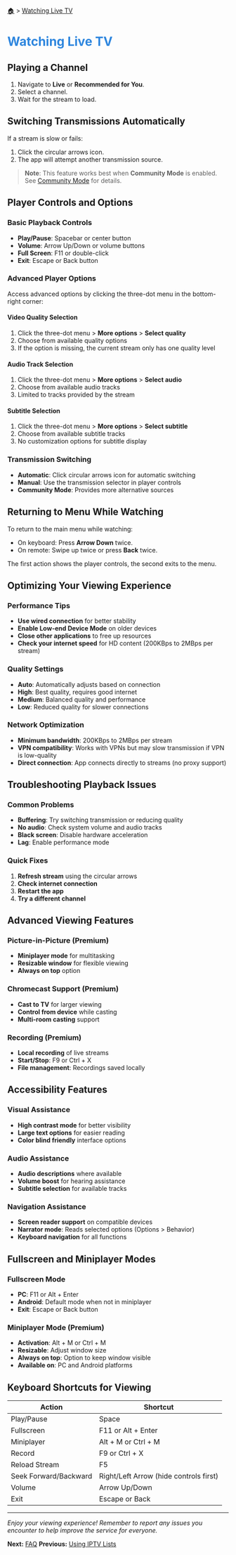 <!-- docs/watching-live-tv.md -->

[🏠](/README.md) > [Watching Live TV](watching-live-tv.md)

# <span style="color: #2e86de;">Watching Live TV</span>

## Playing a Channel

1. Navigate to **Live** or **Recommended for You**.
2. Select a channel.
3. Wait for the stream to load.

## Switching Transmissions Automatically

If a stream is slow or fails:

1. Click the circular arrows icon.
2. The app will attempt another transmission source.

> **Note**: This feature works best when **Community Mode** is enabled. See [Community Mode](community-mode.md) for details.

## Player Controls and Options

### Basic Playback Controls
- **Play/Pause**: Spacebar or center button
- **Volume**: Arrow Up/Down or volume buttons
- **Full Screen**: F11 or double-click
- **Exit**: Escape or Back button

### Advanced Player Options
Access advanced options by clicking the three-dot menu in the bottom-right corner:

#### Video Quality Selection
1. Click the three-dot menu > **More options** > **Select quality**
2. Choose from available quality options
3. If the option is missing, the current stream only has one quality level

#### Audio Track Selection
1. Click the three-dot menu > **More options** > **Select audio**
2. Choose from available audio tracks
3. Limited to tracks provided by the stream

#### Subtitle Selection
1. Click the three-dot menu > **More options** > **Select subtitle**
2. Choose from available subtitle tracks
3. No customization options for subtitle display

### Transmission Switching
- **Automatic**: Click circular arrows icon for automatic switching
- **Manual**: Use the transmission selector in player controls
- **Community Mode**: Provides more alternative sources

## Returning to Menu While Watching

To return to the main menu while watching:

- On keyboard: Press **Arrow Down** twice.
- On remote: Swipe up twice or press **Back** twice.

The first action shows the player controls, the second exits to the menu.

## Optimizing Your Viewing Experience

### Performance Tips
- **Use wired connection** for better stability
- **Enable Low-end Device Mode** on older devices
- **Close other applications** to free up resources
- **Check your internet speed** for HD content (200KBps to 2MBps per stream)

### Quality Settings
- **Auto**: Automatically adjusts based on connection
- **High**: Best quality, requires good internet
- **Medium**: Balanced quality and performance
- **Low**: Reduced quality for slower connections

### Network Optimization
- **Minimum bandwidth**: 200KBps to 2MBps per stream
- **VPN compatibility**: Works with VPNs but may slow transmission if VPN is low-quality
- **Direct connection**: App connects directly to streams (no proxy support)

## Troubleshooting Playback Issues

### Common Problems
- **Buffering**: Try switching transmission or reducing quality
- **No audio**: Check system volume and audio tracks
- **Black screen**: Disable hardware acceleration
- **Lag**: Enable performance mode

### Quick Fixes
1. **Refresh stream** using the circular arrows
2. **Check internet connection**
3. **Restart the app**
4. **Try a different channel**

## Advanced Viewing Features

### Picture-in-Picture (Premium)
- **Miniplayer mode** for multitasking
- **Resizable window** for flexible viewing
- **Always on top** option

### Chromecast Support (Premium)
- **Cast to TV** for larger viewing
- **Control from device** while casting
- **Multi-room casting** support

### Recording (Premium)
- **Local recording** of live streams
- **Start/Stop**: F9 or Ctrl + X
- **File management**: Recordings saved locally

## Accessibility Features

### Visual Assistance
- **High contrast mode** for better visibility
- **Large text options** for easier reading
- **Color blind friendly** interface options

### Audio Assistance
- **Audio descriptions** where available
- **Volume boost** for hearing assistance
- **Subtitle selection** for available tracks

### Navigation Assistance
- **Screen reader support** on compatible devices
- **Narrator mode**: Reads selected options (Options > Behavior)
- **Keyboard navigation** for all functions

## Fullscreen and Miniplayer Modes

### Fullscreen Mode
- **PC**: F11 or Alt + Enter
- **Android**: Default mode when not in miniplayer
- **Exit**: Escape or Back button

### Miniplayer Mode (Premium)
- **Activation**: Alt + M or Ctrl + M
- **Resizable**: Adjust window size
- **Always on top**: Option to keep window visible
- **Available on**: PC and Android platforms

## Keyboard Shortcuts for Viewing

| Action | Shortcut |
|--------|----------|
| Play/Pause | Space |
| Fullscreen | F11 or Alt + Enter |
| Miniplayer | Alt + M or Ctrl + M |
| Record | F9 or Ctrl + X |
| Reload Stream | F5 |
| Seek Forward/Backward | Right/Left Arrow (hide controls first) |
| Volume | Arrow Up/Down |
| Exit | Escape or Back |

---

*Enjoy your viewing experience! Remember to report any issues you encounter to help improve the service for everyone.*

**Next:** [FAQ](faq.md)
**Previous:** [Using IPTV Lists](using-iptv-lists.md)